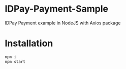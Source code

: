 # IDPay-Payment-Sample
IDPay Payment example in NodeJS with Axios package

# Installation
```sh
npm i
npm start
```
